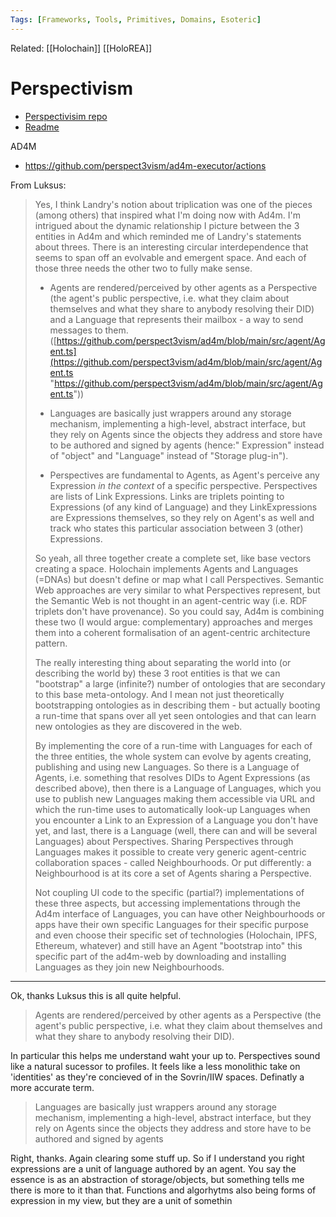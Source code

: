 ```yaml
---
Tags: [Frameworks, Tools, Primitives, Domains, Esoteric]
---
```

Related: [[Holochain]] [[HoloREA]]


# Perspectivism
- [Perspectivisim repo](https://github.com/lucksus/perspectivism)
- [Readme](https://github.com/perspect3vism/perspect3ve/blob/master/src/ad4m/README.md)

AD4M
- https://github.com/perspect3vism/ad4m-executor/actions

From Luksus:
> Yes, I think Landry's notion about triplication was one of the pieces (among others) that inspired what I'm doing now with Ad4m. I'm intrigued about the dynamic relationship I picture between the 3 entities in Ad4m and which reminded me of Landry's statements about threes. There is an interesting circular interdependence that seems to span off an evolvable and emergent space. And each of those three needs the other two to fully make sense. 
>
>- Agents are rendered/perceived by other agents as a Perspective (the agent's public perspective, i.e. what they claim about themselves and what they share to anybody resolving their DID) and a Language that represents their mailbox - a way to send messages to them. ([https://github.com/perspect3vism/ad4m/blob/main/src/agent/Agent.ts](https://github.com/perspect3vism/ad4m/blob/main/src/agent/Agent.ts "https://github.com/perspect3vism/ad4m/blob/main/src/agent/Agent.ts")) 
>
> - Languages are basically just wrappers around any storage mechanism, implementing a high-level, abstract interface, but they rely on Agents since the objects they address and store have to be authored and signed by agents (hence:" Expression" instead of "object" and "Language" instead of "Storage plug-in"). 
> 
> - Perspectives are fundamental to Agents, as Agent's perceive any Expression _in the context_ of a specific perspective. Perspectives are lists of Link Expressions. Links are triplets pointing to Expressions (of any kind of Language) and they LinkExpressions are Expressions themselves, so they rely on Agent's as well and track who states this particular association between 3 (other) Expressions. 
> 
> So yeah, all three together create a complete set, like base vectors creating a space. Holochain implements Agents and Languages (=DNAs) but doesn't define or map what I call Perspectives. Semantic Web approaches are very similar to what Perspectives represent, but the Semantic Web is not thought in an agent-centric way (i.e. RDF triplets don't have provenance). So you could say, Ad4m is combining these two (I would argue: complementary) approaches and merges them into a coherent formalisation of an agent-centric architecture pattern. 
> 
> The really interesting thing about separating the world into (or describing the world by) these 3 root entities is that we can "bootstrap" a large (infinite?) number of ontologies that are secondary to this base meta-ontology. And I mean not just theoretically bootstrapping ontologies as in describing them - but actually booting a run-time that spans over all yet seen ontologies and that can learn new ontologies as they are discovered in the web. 
> 
> By implementing the core of a run-time with Languages for each of the three entities, the whole system can evolve by agents creating, publishing and using new Languages. So there is a Language of Agents, i.e. something that resolves DIDs to Agent Expressions (as described above), then there is a Language of Languages, which you use to publish new Languages making them accessible via URL and which the run-time uses to automatically look-up Languages when you encounter a Link to an Expression of a Language you don't have yet, and last, there is a Language (well, there can and will be several Languages) about Perspectives. Sharing Perspectives through Languages makes it possible to create very generic agent-centric collaboration spaces - called Neighbourhoods. Or put differently: a Neighbourhood is at its core a set of Agents sharing a Perspective. 
> 
> Not coupling UI code to the specific (partial?) implementations of these three aspects, but accessing implementations through the Ad4m interface of Languages, you can have other Neighbourhoods or apps have their own specific Languages for their specific purpose and even choose their specific set of technologies (Holochain, IPFS, Ethereum, whatever) and still have an Agent "bootstrap into" this specific part of the ad4m-web by downloading and installing Languages as they join new Neighbourhoods.
--------------

Ok, thanks Luksus this is all quite helpful. 

> Agents are rendered/perceived by other agents as a Perspective (the agent's public perspective, i.e. what they claim about themselves and what they share to anybody resolving their DID).

In particular this helps me understand waht your up to. Perspectives sound like a natural sucessor to profiles. It feels like a less monolithic take on 'identities' as they're concieved of in the Sovrin/IIW spaces. Definatly a more accurate term. 

> Languages are basically just wrappers around any storage mechanism, implementing a high-level, abstract interface, but they rely on Agents since the objects they address and store have to be authored and signed by agents 

Right, thanks. Again clearing some stuff up. So if I understand you right expressions are a unit of language authored by an agent. You say the essence is as an abstraction of storage/objects, but something tells me there is more to it than that. Functions and algorhytms also being forms of expression in my view, but they are a unit of somethin